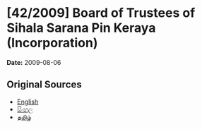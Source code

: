 # [42/2009] Board of Trustees of Sihala Sarana Pin Keraya (Incorporation)

**Date:** 2009-08-06

## Original Sources

- [English](https://documents.gov.lk/view/acts/2009/8/42-2009_E.pdf)
- [සිංහල](https://documents.gov.lk/view/acts/2009/8/42-2009_S.pdf)
- [தமிழ்](https://documents.gov.lk/view/acts/2009/8/42-2009_T.pdf)
